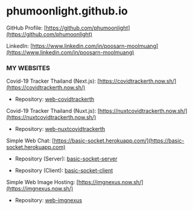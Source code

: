 # phumoonlight.github.io

GitHub Profile: [https://github.com/phumoonlight](https://github.com/phumoonlight)

LinkedIn: [https://www.linkedin.com/in/poosarn-moolmuang](https://www.linkedin.com/in/poosarn-moolmuang)

### MY WEBSITES

Covid-19 Tracker Thailand (Next.js): [https://covidtrackerth.now.sh/](https://covidtrackerth.now.sh/)

- Repository: [web-covidtrackerth](https://github.com/phumoonlight/web-covidtrackerth)

Covid-19 Tracker Thailand (Nuxt.js): [https://nuxtcovidtrackerth.now.sh/](https://nuxtcovidtrackerth.now.sh/)

- Repository: [web-nuxtcovidtrackerth](https://github.com/phumoonlight/web-nuxtcovidtrackerth)

Simple Web Chat: [https://basic-socket.herokuapp.com/](https://basic-socket.herokuapp.com)

- Repository (Server): [basic-socket-server](https://github.com/phumoonlight/basic-socket-server)

- Repository (Client): [basic-socket-client](https://github.com/phumoonlight/basic-socket-client)

Simple Web Image Hosting: [https://imgnexus.now.sh/](https://imgnexus.now.sh/)

- Repository: [web-imgnexus](https://github.com/phumoonlight/web-imgnexus)
